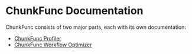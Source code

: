 # ChunkFunc Documentation

ChunkFunc consists of two major parts, each with its own documentation:

* [ChunkFunc Profiler](./profiler.md)
* [ChunkFunc Workflow Optimizer](./workflow-optimizer.md)
